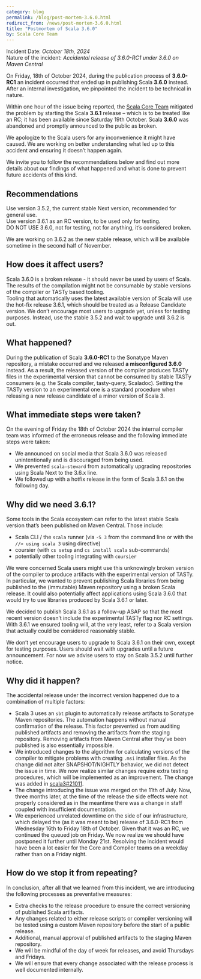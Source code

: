 ```yaml
---
category: blog
permalink: /blog/post-mortem-3.6.0.html
redirect_from: /news/post-mortem-3.6.0.html
title: "Postmortem of Scala 3.6.0"
by: Scala Core Team
---
```


Incident Date: _October 18th, 2024_  
Nature of the incident: _Accidental release of 3.6.0-RC1 under 3.6.0 on Maven
Central_

On Friday, 18th of October 2024, during the publication process of **3.6.0-RC1**
an incident occurred that ended up in publishing Scala **3.6.0** instead. After
an internal investigation, we pinpointed the incident to be technical in nature.

Within one hour of the issue being reported, the
[Scala Core Team](https://scala-lang.org/scala-core/) mitigated the problem by
starting the Scala **3.6.1** release – which is to be treated like an RC; it has
been available since Saturday 19th October. Scala **3.6.0** was abandoned and
promptly announced to the public as broken.

We apologize to the Scala users for any inconvenience it might have caused. We
are working on better understanding what led up to this accident and ensuring it
doesn’t happen again.

We invite you to follow the recommendations below and find out more details
about our findings of what happened and what is done to prevent future accidents
of this kind.

## Recommendations

Use version 3.5.2, the current stable Next version, recommended for general
use.  
Use version 3.6.1 as an RC version, to be used only for testing.  
DO NOT USE 3.6.0, not for testing, not for anything, it’s considered broken.

We are working on 3.6.2 as the new stable release, which will be available
sometime in the second half of November.

## How does it affect users?

Scala 3.6.0 is a broken release \- it should never be used by users of Scala.
The results of the compilation might not be consumable by stable versions of the
compiler or TASTy based tooling.  
Tooling that automatically uses the latest available version of Scala will use
the hot-fix release 3.6.1, which should be treated as a Release Candidate
version. We don’t encourage most users to upgrade yet, unless for testing
purposes. Instead, use the stable 3.5.2 and wait to upgrade until 3.6.2 is out.

## What happened?

During the publication of Scala **3.6.0-RC1** to the Sonatype Maven repository,
a mistake occurred and we released **a misconfigured 3.6.0** instead. As a
result, the released version of the compiler produces TASTy files in the
experimental version that cannot be consumed by stable TASTy consumers (e.g. the
Scala compiler, tasty-query, Scaladoc). Setting the TASTy version to an
experimental one is a standard procedure when releasing a new release candidate
of a minor version of Scala 3.

## What immediate steps were taken?

On the evening of Friday the 18th of October 2024 the internal compiler team was
informed of the erroneous release and the following immediate steps were taken:

- We announced on social media that Scala 3.6.0 was released unintentionally and
  is discouraged from being used.
- We prevented `scala-steward` from automatically upgrading repositories using
  Scala Next to the 3.6.x line.
- We followed up with a hotfix release in the form of Scala 3.6.1 on the
  following day.

## Why did we need 3.6.1?

Some tools in the Scala ecosystem can refer to the latest stable Scala version
that’s been published on Maven Central. Those include:

- Scala CLI / the `scala` runner (via `-S 3` from the command line or with the
  `//> using scala 3` using directive)
- coursier (with `cs setup` and `cs install scala` sub-commands)
- potentially other tooling integrating with `coursier`

We were concerned Scala users might use this unknowingly broken version of the
compiler to produce artifacts with the experimental version of TASTy. In
particular, we wanted to prevent publishing Scala libraries from being published
to the (immutable) Maven repository using a broken Scala release. It could also
potentially affect applications using Scala 3.6.0 that would try to use
libraries produced by Scala 3.6.1 or later.

We decided to publish Scala 3.6.1 as a follow-up ASAP so that the most recent
version doesn’t include the experimental TASTy flag nor RC settings. With 3.6.1
we ensured tooling will, at the very least, refer to a Scala version that
actually could be considered reasonably stable.

We don’t yet encourage users to upgrade to Scala 3.6.1 on their own, except for
testing purposes. Users should wait with upgrades until a future announcement.
For now we advise users to stay on Scala 3.5.2 until further notice.

## Why did it happen?

The accidental release under the incorrect version happened due to a combination
of multiple factors:

- Scala 3 uses an `sbt` plugin to automatically release artifacts to Sonatype
  Maven repositories. The automation happens without manual confirmation of the
  release. This factor prevented us from auditing published artifacts and
  removing the artifacts from the staging repository. Removing artifacts from
  Maven Central after they’ve been published is also essentially impossible.
- We introduced changes to the algorithm for calculating versions of the
  compiler to mitigate problems with creating `.msi` installer files. As the
  change did not alter SNAPSHOT/NIGHTLY behavior, we did not detect the issue in
  time. We now realize similar changes require extra testing procedures, which
  will be implemented as an improvement. The change was added in
  [scala3\#21011](https://github.com/scala/scala3/pull/21011).
- The change introducing the issue was merged on the 11th of July. Now, three
  months later, at the time of the release the side effects were not properly
  considered as in the meantime there was a change in staff coupled with
  insufficient documentation.
- We experienced unrelated downtime on the side of our infrastructure, which
  delayed the (as it was meant to be) release of 3.6.0-RC1 from Wednesday 16th
  to Friday 18th of October. Given that it was an RC, we continued the queued
  job on Friday. We now realize we should have postponed it further until Monday
  21st. Resolving the incident would have been a lot easier for the Core and
  Compiler teams on a weekday rather than on a Friday night.

## How do we stop it from repeating?

In conclusion, after all that we learned from this incident, we are introducing
the following processes as preventative measures:

- Extra checks to the release procedure to ensure the correct versioning of
  published Scala artifacts.
- Any changes related to either release scripts or compiler versioning will be
  tested using a custom Maven repository before the start of a public release.
- Additional, manual approval of published artifacts to the staging Maven
  repository.
- We will be mindful of the day of week for releases, and avoid Thursdays and
  Fridays.
- We will ensure that every change associated with the release process is well
  documented internally.
